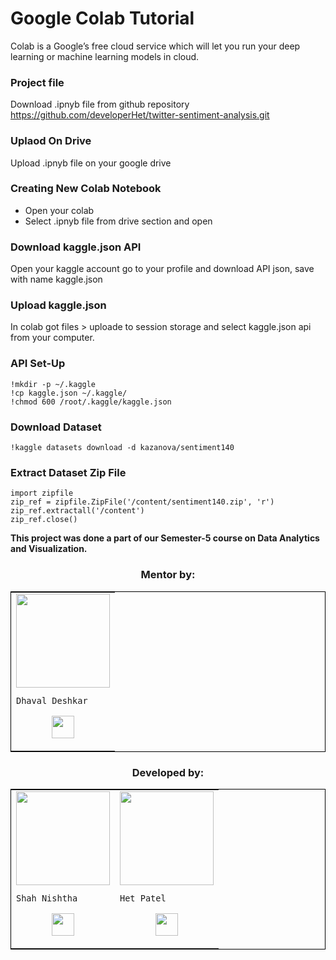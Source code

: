 # Google Colab Tutorial

Colab is a Google’s free cloud service which will let you run your deep learning or machine learning models in cloud.

### Project file
Download .ipnyb file from github repository https://github.com/developerHet/twitter-sentiment-analysis.git

### Uplaod On Drive
Upload .ipnyb file on your google  drive


### Creating New Colab Notebook

* Open your colab
* Select .ipnyb file from drive section and open

### Download kaggle.json API
Open your kaggle account go to your profile and download API json, save with name kaggle.json

### Upload kaggle.json
In colab got files > uploade to session storage and select kaggle.json api from your computer.   



### API Set-Up
```
!mkdir -p ~/.kaggle
!cp kaggle.json ~/.kaggle/
!chmod 600 /root/.kaggle/kaggle.json
```

### Download Dataset

```
!kaggle datasets download -d kazanova/sentiment140
```

### Extract Dataset Zip File
```
import zipfile
zip_ref = zipfile.ZipFile('/content/sentiment140.zip', 'r')
zip_ref.extractall('/content')
zip_ref.close()
```

<b> This project was done a part of our Semester-5 course on Data Analytics and Visualization. </b>

<h3 align="center"><b>Mentor by:</b></h3>

<div align="center">	
<table style="border:1px solid black;margin-left:auto;margin-right:auto;">  
  <tr>
<td>
  <img src="https://media.licdn.com/dms/image/D4D03AQEXUW2fphJQgg/profile-displayphoto-shrink_400_400/0/1669448441593?e=1680134400&v=beta&t=6zSciVYBwsg6Is4MW0naECvHsxRhZfdjojSPAxjL7OA" width="150" height="150"/>
     
    Dhaval Deshkar

<p align="center">
<a href = "https://www.linkedin.com/in/dhaval-deshkar-6b35ba195/"><img src = "http://www.iconninja.com/files/863/607/751/network-linkedin-social-connection-circular-circle-media-icon.svg" width="36" height="36"/></a>
</p>
</td>
</tr>
</table>
</div>

<h3 align="center"><b>Developed by: </b></h3>
<div align="center">
<table style="border:1px solid black;margin-left:auto;margin-right:auto;">  
  <tr>
<td>
  <img src="https://media.licdn.com/dms/image/D4D03AQEXUW2fphJQgg/profile-displayphoto-shrink_800_800/0/1669448441593?e=1680739200&v=beta&t=E8NVc-0Rb9Ul8m0tzVYz-2c1T5_QuoEZtTOL4z84rys" width="150" height="150"/>
     
    Shah Nishtha

<p align="center">
<a href = "https://www.linkedin.com/in/nishtha-shah-b0909b212/"><img src = "http://www.iconninja.com/files/863/607/751/network-linkedin-social-connection-circular-circle-media-icon.svg" width="36" height="36"/></a>
</p>
</td>

<td>
  <img align='center' src="https://avatars.githubusercontent.com/u/79783828?s=400&u=e7e94e4c752005f4263a121d86fb25c75a247f54&v=4" width="150" height="150">
     
    Het Patel

<p align="center">
<a href = "https://www.linkedin.com/in/hetpatel2312/"><img src = "http://www.iconninja.com/files/863/607/751/network-linkedin-social-connection-circular-circle-media-icon.svg" width="36" height="36"/></a>
</p>



</tr>
</table>
</div>
